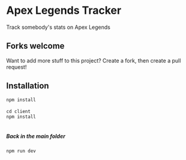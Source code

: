 # Apex Legends Tracker
Track somebody's stats on Apex Legends

## Forks welcome
Want to add more stuff to this project? Create a fork, then create a pull request!

## Installation

`npm install`
<br>
<br>
`cd client`
<br>
`npm install`
<br>
<br>
##### Back in the main folder
`npm run dev`
